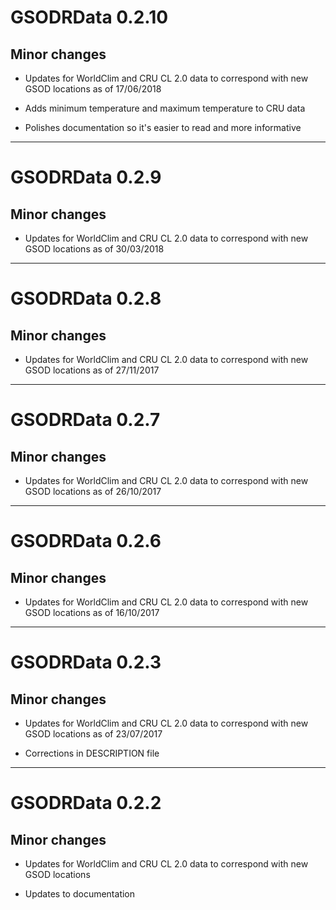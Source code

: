 # GSODRData 0.2.10

## Minor changes

  - Updates for WorldClim and CRU CL 2.0 data to correspond with new GSOD
  locations as of 17/06/2018

  - Adds minimum temperature and maximum temperature to CRU data

  - Polishes documentation so it's easier to read and more informative

--------------------------------------------------------------------------------

# GSODRData 0.2.9

## Minor changes

  - Updates for WorldClim and CRU CL 2.0 data to correspond with new GSOD
  locations as of 30/03/2018

--------------------------------------------------------------------------------

# GSODRData 0.2.8

## Minor changes

  - Updates for WorldClim and CRU CL 2.0 data to correspond with new GSOD
  locations as of 27/11/2017

--------------------------------------------------------------------------------

# GSODRData 0.2.7

## Minor changes

  - Updates for WorldClim and CRU CL 2.0 data to correspond with new GSOD
  locations as of 26/10/2017

--------------------------------------------------------------------------------

# GSODRData 0.2.6

## Minor changes

  - Updates for WorldClim and CRU CL 2.0 data to correspond with new GSOD
  locations as of 16/10/2017

--------------------------------------------------------------------------------

# GSODRData 0.2.3

## Minor changes

  - Updates for WorldClim and CRU CL 2.0 data to correspond with new GSOD
  locations as of 23/07/2017

- Corrections in DESCRIPTION file

--------------------------------------------------------------------------------

# GSODRData 0.2.2

## Minor changes

  - Updates for WorldClim and CRU CL 2.0 data to correspond with new GSOD
  locations

  - Updates to documentation
